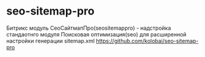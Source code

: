 # seo-sitemap-pro
Битрикс модуль СеоСайтмапПро(seositemappro) - надстройка стандаотнго модуля Поисковая оптимизация(seo) для расширенной настройки генерации sitemap.xml
https://github.com/kolobai/seo-sitemap-pro
